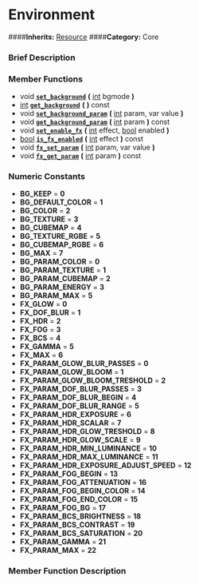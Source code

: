 #  Environment  
####**Inherits:** [Resource](class_resource)
####**Category:** Core

###  Brief Description  


###  Member Functions 
  * void  **[`set_background`](#set_background)**  **(** [int](class_int) bgmode  **)**
  * [int](class_int)  **[`get_background`](#get_background)**  **(** **)** const
  * void  **[`set_background_param`](#set_background_param)**  **(** [int](class_int) param, var value  **)**
  * void  **[`get_background_param`](#get_background_param)**  **(** [int](class_int) param  **)** const
  * void  **[`set_enable_fx`](#set_enable_fx)**  **(** [int](class_int) effect, [bool](class_bool) enabled  **)**
  * [bool](class_bool)  **[`is_fx_enabled`](#is_fx_enabled)**  **(** [int](class_int) effect  **)** const
  * void  **[`fx_set_param`](#fx_set_param)**  **(** [int](class_int) param, var value  **)**
  * void  **[`fx_get_param`](#fx_get_param)**  **(** [int](class_int) param  **)** const

###  Numeric Constants  
  * **BG_KEEP** = **0**
  * **BG_DEFAULT_COLOR** = **1**
  * **BG_COLOR** = **2**
  * **BG_TEXTURE** = **3**
  * **BG_CUBEMAP** = **4**
  * **BG_TEXTURE_RGBE** = **5**
  * **BG_CUBEMAP_RGBE** = **6**
  * **BG_MAX** = **7**
  * **BG_PARAM_COLOR** = **0**
  * **BG_PARAM_TEXTURE** = **1**
  * **BG_PARAM_CUBEMAP** = **2**
  * **BG_PARAM_ENERGY** = **3**
  * **BG_PARAM_MAX** = **5**
  * **FX_GLOW** = **0**
  * **FX_DOF_BLUR** = **1**
  * **FX_HDR** = **2**
  * **FX_FOG** = **3**
  * **FX_BCS** = **4**
  * **FX_GAMMA** = **5**
  * **FX_MAX** = **6**
  * **FX_PARAM_GLOW_BLUR_PASSES** = **0**
  * **FX_PARAM_GLOW_BLOOM** = **1**
  * **FX_PARAM_GLOW_BLOOM_TRESHOLD** = **2**
  * **FX_PARAM_DOF_BLUR_PASSES** = **3**
  * **FX_PARAM_DOF_BLUR_BEGIN** = **4**
  * **FX_PARAM_DOF_BLUR_RANGE** = **5**
  * **FX_PARAM_HDR_EXPOSURE** = **6**
  * **FX_PARAM_HDR_SCALAR** = **7**
  * **FX_PARAM_HDR_GLOW_TRESHOLD** = **8**
  * **FX_PARAM_HDR_GLOW_SCALE** = **9**
  * **FX_PARAM_HDR_MIN_LUMINANCE** = **10**
  * **FX_PARAM_HDR_MAX_LUMINANCE** = **11**
  * **FX_PARAM_HDR_EXPOSURE_ADJUST_SPEED** = **12**
  * **FX_PARAM_FOG_BEGIN** = **13**
  * **FX_PARAM_FOG_ATTENUATION** = **16**
  * **FX_PARAM_FOG_BEGIN_COLOR** = **14**
  * **FX_PARAM_FOG_END_COLOR** = **15**
  * **FX_PARAM_FOG_BG** = **17**
  * **FX_PARAM_BCS_BRIGHTNESS** = **18**
  * **FX_PARAM_BCS_CONTRAST** = **19**
  * **FX_PARAM_BCS_SATURATION** = **20**
  * **FX_PARAM_GAMMA** = **21**
  * **FX_PARAM_MAX** = **22**

###  Member Function Description  
